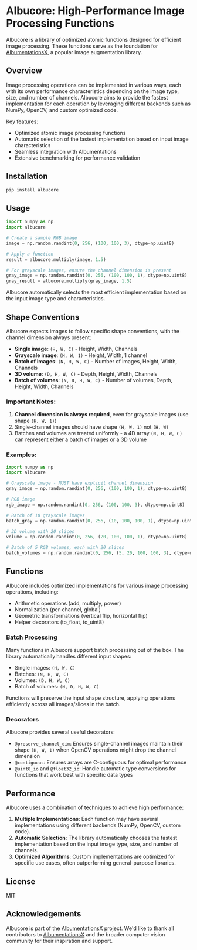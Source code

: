 # Albucore: High-Performance Image Processing Functions

Albucore is a library of optimized atomic functions designed for efficient image processing. These functions serve as the foundation for [AlbumentationsX](https://github.com/albumentations-team/AlbumentationsX), a popular image augmentation library.

## Overview

Image processing operations can be implemented in various ways, each with its own performance characteristics depending on the image type, size, and number of channels. Albucore aims to provide the fastest implementation for each operation by leveraging different backends such as NumPy, OpenCV, and custom optimized code.

Key features:

- Optimized atomic image processing functions
- Automatic selection of the fastest implementation based on input image characteristics
- Seamless integration with Albumentations
- Extensive benchmarking for performance validation

## Installation

```bash
pip install albucore
```

## Usage

```python
import numpy as np
import albucore

# Create a sample RGB image
image = np.random.randint(0, 256, (100, 100, 3), dtype=np.uint8)

# Apply a function
result = albucore.multiply(image, 1.5)

# For grayscale images, ensure the channel dimension is present
gray_image = np.random.randint(0, 256, (100, 100, 1), dtype=np.uint8)
gray_result = albucore.multiply(gray_image, 1.5)
```

Albucore automatically selects the most efficient implementation based on the input image type and characteristics.

## Shape Conventions

Albucore expects images to follow specific shape conventions, with the channel dimension always present:

- **Single image**: `(H, W, C)` - Height, Width, Channels
- **Grayscale image**: `(H, W, 1)` - Height, Width, 1 channel
- **Batch of images**: `(N, H, W, C)` - Number of images, Height, Width, Channels
- **3D volume**: `(D, H, W, C)` - Depth, Height, Width, Channels
- **Batch of volumes**: `(N, D, H, W, C)` - Number of volumes, Depth, Height, Width, Channels

### Important Notes:

1. **Channel dimension is always required**, even for grayscale images (use shape `(H, W, 1)`)
2. Single-channel images should have shape `(H, W, 1)` not `(H, W)`
3. Batches and volumes are treated uniformly - a 4D array `(N, H, W, C)` can represent either a batch of images or a 3D volume

### Examples:

```python
import numpy as np
import albucore

# Grayscale image - MUST have explicit channel dimension
gray_image = np.random.randint(0, 256, (100, 100, 1), dtype=np.uint8)

# RGB image
rgb_image = np.random.randint(0, 256, (100, 100, 3), dtype=np.uint8)

# Batch of 10 grayscale images
batch_gray = np.random.randint(0, 256, (10, 100, 100, 1), dtype=np.uint8)

# 3D volume with 20 slices
volume = np.random.randint(0, 256, (20, 100, 100, 1), dtype=np.uint8)

# Batch of 5 RGB volumes, each with 20 slices
batch_volumes = np.random.randint(0, 256, (5, 20, 100, 100, 3), dtype=np.uint8)
```

## Functions

Albucore includes optimized implementations for various image processing operations, including:

- Arithmetic operations (add, multiply, power)
- Normalization (per-channel, global)
- Geometric transformations (vertical flip, horizontal flip)
- Helper decorators (to_float, to_uint8)

### Batch Processing

Many functions in Albucore support batch processing out of the box. The library automatically handles different input shapes:

- Single images: `(H, W, C)`
- Batches: `(N, H, W, C)`
- Volumes: `(D, H, W, C)`
- Batch of volumes: `(N, D, H, W, C)`

Functions will preserve the input shape structure, applying operations efficiently across all images/slices in the batch.

### Decorators

Albucore provides several useful decorators:

- `@preserve_channel_dim`: Ensures single-channel images maintain their shape `(H, W, 1)` when OpenCV operations might drop the channel dimension
- `@contiguous`: Ensures arrays are C-contiguous for optimal performance
- `@uint8_io` and `@float32_io`: Handle automatic type conversions for functions that work best with specific data types

## Performance

Albucore uses a combination of techniques to achieve high performance:

1. **Multiple Implementations**: Each function may have several implementations using different backends (NumPy, OpenCV, custom code).
2. **Automatic Selection**: The library automatically chooses the fastest implementation based on the input image type, size, and number of channels.
3. **Optimized Algorithms**: Custom implementations are optimized for specific use cases, often outperforming general-purpose libraries.

## License

MIT

## Acknowledgements

Albucore is part of the [AlbumentationsX](https://github.com/albumentations-team/AlbumentationsX) project. We'd like to thank all contributors to [AlbumentationsX](https://albumentations.ai/people) and the broader computer vision community for their inspiration and support.

<!-- GitAds-Verify: 1LSAKH1Y2GKIISALRDIFCG2T9YYNR5WD -->
